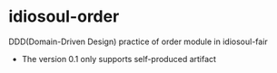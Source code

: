 # idiosoul-order
DDD(Domain-Driven Design) practice  of order module in idiosoul-fair

- The version 0.1 only supports self-produced artifact